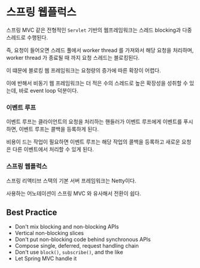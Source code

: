 # 스프링 웹플럭스
스프링 MVC 같은 전형적인 `Servlet` 기반의 웹프레임워크는 스레드 blocking과 다중 스레드로 수행된다.

즉, 요청이 들어오면 스레드 풀에서 worker thread 를 가져와서 해당 요청을 처리하며, worker thread 가 종료될 때 까지 요청 스레드는 블로킹된다.

이 떄문에 블로킹 웹 프레임워크는 요청량의 증가에 따른 확장이 어렵다.

이에 반해서 비동기 웹 프레임워크는 더 적은 수의 스레드로 높은 확장성을 성취할 수 있는데, 바로 event loop 덕분이다.

### 이벤트 루프
이벤트 루프는 클라이언트의 요청을 처리하는 핸들러가 이벤트 루프에게 이벤트를 푸시하면,
이벤트 루프는 콜백을 등록하게 된다.

비용이 드는 작업이 필요하면 이벤트 루프는 해당 작업의 콜백을 등록하고 새로운 요청은 다른 이벤트에서 처리할 수 있게 된다.

### 스프링 웹플럭스
스프링 리액티브 스택의 기본 서버 프레임워크는 Netty이다.

사용하는 어노테이션이 스프링 MVC 와 유사해서 전환이 쉽다.

## Best Practice
- Don't mix blocking and non-blocking APIs
- Vertical non-blocking slices
- Don't put non-blocking code behind synchronous APIs
- Compose single, deferred, request handling chain
- Don't use `block()`, `subscribe()`, and the like
- Let Spring MVC handle it